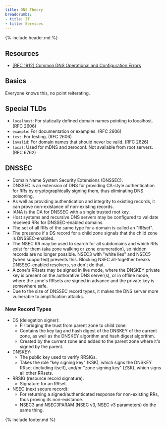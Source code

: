 ```yaml
---
title: DNS Theory
breadcrumbs:
- title: IT
- title: Services
---
```

{% include header.md %}

## Resources

- [[RFC 1912] Common DNS Operational and Configuration Errors](https://datatracker.ietf.org/doc/html/rfc1912)

## Basics

Everyone knows this, no point reiterating.

## Special TLDs

- `localhost`: For statically defined domain names pointing to localhost. (RFC 2606)
- `example`: For documentation or examples. (RFC 2606)
- `test`: For testing. (RFC 2606)
- `invalid`: For domain names that should never be valid. (RFC 2626)
- `local`: Used for mDNS and zeroconf. Not available from root servers. (RFC 6762)

## DNSSEC

- Domain Name System Security Extensions (DNSSEC).
- DNSSEC is an extension of DNS for providing CA-style authentication for RRs by cryptographically signing them, thus eliminating DNS poisoning.
- As well as providing authentication and integrity to existing records, it can prove non-existance of non-existing records.
- IANA is the CA for DNSSEC with a single trusted root key.
- Host systems and recursive DNS servers may be configured to validate received RRs for DNSSEC-enabled domains.
- The set of all RRs of the same type for a domain is called an "RRset".
- The presence if a DS record for a child zone signals that the child zone is DNSSEC-enabled.
- The NSEC RR may be used to search for all subdomains and which RRs exist for them (aka zone walking or zone enumeration), so hidden records are no longer possible. NSEC3 with "white lies" and NSEC5 (when supported) prevents this. Blocking NSEC all-together breaks DNSSEC-enabled resolvers, so don't do that.
- A zone's RRsets may be signed in live mode, where the DNSKEY private key is present on the authorative DNS server(s), or in offline mode, where the zone's RRsets are signed in advance and the private key is somewhere safe.
- Due to the size of DNSSEC record types, it makes the DNS server more vulnerable to amplification attacks.

### New Record Types

- DS (delegation signer):
    - Fir bridging the trust from parent zone to child zone.
    - Contains the key tag and hash digest of the DNSKEY of the current zone, as well as the DNSKEY algorithm and hash digest algorithm.
    - Created by the current zone and added to the parent zone where it's signed by the parent.
- DNSKEY:
    - The public key used to verify RRSIGs.
    - Takes the role "key signing key" (KSK), which signs the DNSKEY RRset (including itself), and/or "zone signing key" (ZSK), which signs all other RRsets.
- RRSIG (resource record signature):
    - Signature for an RRset.
- NSEC (next secure record):
    - For returning a signed/authenticated response for non-existing RRs, thus proving its non-existance.
    - NSEC3 and NSEC3PARAM (NSEC v3, NSEC v3 parameters) do the same thing.

{% include footer.md %}
